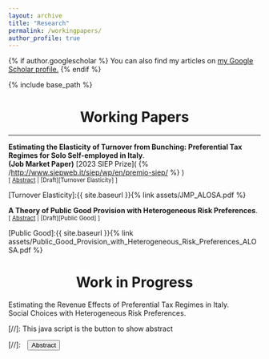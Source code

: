 ```yaml
---
layout: archive
title: "Research"
permalink: /workingpapers/
author_profile: true
---
```


{% if author.googlescholar %}
 You can also find my articles on <u><a href="{{author.googlescholar}}">my Google Scholar profile</a>.</u>
{% endif %}

{% include base_path %}

# <center> Working Papers </center>
- - -

**Estimating the Elasticity of Turnover from Bunching: Preferential Tax Regimes for Solo Self-employed in Italy**.  <br/>
**(Job Market Paper)** [2023 SIEP Prize]( {% /http://www.siepweb.it/siep/wp/en/premio-siep/ %} ) <br/>
<small>[ <a href="#/" onclick="visib('bunching')">Abstract</a> | [Draft][Turnover Elasticity] ]</small>


<div id="bunching" style="display: none; text-align: justify; line-height: 1.2" ><small>
Turnover is a key indicator of economic activity, but we know little about how much entrepreneurs adjust it as a response to taxation. This paper exploits a discontinuity in the Italian tax schedule of solo self-employed to study turnover responses to taxation. I consider the notch created by the eligibility cut-off of the preferential turnover tax scheme. I find substantial and significant bunching by solo self-employed below the turnover threshold. The effects of the tax scheme on bunching are heterogeneous across sectors, with professionals, business intermediaries and retailers having the largest observed responses. I estimate the turnover tax elasticity in these three sectors by focusing on the  marginal buncher. To do so, I build on Kleven and Waseem (2013) to develop a theoretical framework that fits the institutional set-up and rationalises the observed responses to it. Professionals have the largest turnover elasticity (0.066). Difference in compliance costs across regimes explains less than half of the observed responses, therefore highlighting the key role of low taxation for the observed bunching behaviour.
</small><br><br/></div>

[Turnover Elasticity]:{{ site.baseurl }}{% link assets/JMP_ALOSA.pdf %} 


**A Theory of Public Good Provision with Heterogeneous Risk Preferences**.  <br/>
<small>[ <a href="#/" onclick="visib('optimal-tax')">Abstract</a> | [Draft][Public Good] ]</small>


<div id="optimal-tax" style="display: none; text-align: justify; line-height: 1.2" ><small>
People with different attitudes to risk  have different views on the  extent to which society should invest in certain (risky) projects. This paper presents a theory of optimal provision of a (risky) public good when individuals have heterogeneous preferences for risk. The public good has an insurance purpose as it allows individuals to shift risk from private to public consumption. On the one hand, private provision of the public good is inefficient because people do not internalise the insurance gains of the other agents. On the other, public provision might fail to achieve the (ex-ante) first best outcome if agents cannot be targeted and compensated when the policy does not reflect their specific risk preferences. With an application on capital income and endowment taxation, this paper shows it is possible to improve welfare by   exploiting the different choices of the agents with different risk preferences. 
</small><br><br/></div>

[Public Good]:{{ site.baseurl }}{% link assets/Public_Good_Provision_with_Heterogeneous_Risk_Preferences_ALOSA.pdf %}

# <center> Work in Progress </center>

Estimating the Revenue Effects of Preferential Tax Regimes in Italy. <br/>
Social Choices with Heterogeneous Risk Preferences.  <br/>

[//]: This java script is the button to show abstract
<script>
 function visib(id) {
  var x = document.getElementById(id);
  if (x.style.display === "block") {
    x.style.display = "none";
  } else {
    x.style.display = "block";
  }
}
</script>

[//]:&emsp;<button onclick="visib('polariz')" class="btn btn--inverse btn--small">Abstract</button>
